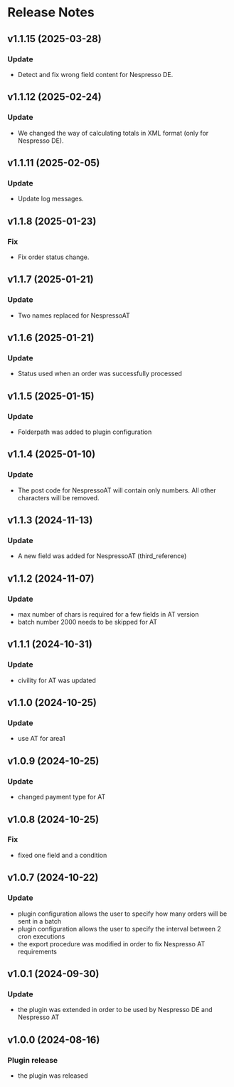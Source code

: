 # Release Notes

## v1.1.15 (2025-03-28)

### Update
- Detect and fix wrong field content for Nespresso DE.

## v1.1.12 (2025-02-24)

### Update
- We changed the way of calculating totals in XML format (only for Nespresso DE).

## v1.1.11 (2025-02-05)

### Update
- Update log messages.

## v1.1.8 (2025-01-23)

### Fix
- Fix order status change.

## v1.1.7 (2025-01-21)

### Update
- Two names replaced for NespressoAT

## v1.1.6 (2025-01-21)

### Update
- Status used when an order was successfully processed

## v1.1.5 (2025-01-15)

### Update
- Folderpath was added to plugin configuration
  
## v1.1.4 (2025-01-10)

### Update
- The post code for NespressoAT will contain only numbers. All other characters will be removed. 

## v1.1.3 (2024-11-13)

### Update
- A new field was added for NespressoAT (third_reference)

## v1.1.2 (2024-11-07)

### Update
- max number of chars is required for a few fields in AT version
- batch number 2000 needs to be skipped for AT

## v1.1.1 (2024-10-31)

### Update
- civility for AT was updated

## v1.1.0 (2024-10-25)

### Update
- use AT for area1

## v1.0.9 (2024-10-25)

### Update
- changed payment type for AT

## v1.0.8 (2024-10-25)

### Fix
- fixed one field and a condition

## v1.0.7 (2024-10-22)

### Update
- plugin configuration allows the user to specify how many orders will be sent in a batch
- plugin configuration allows the user to specify the interval between 2 cron executions
- the export procedure was modified in order to fix Nespresso AT requirements

## v1.0.1 (2024-09-30)

### Update
- the plugin was extended in order to be used by Nespresso DE and Nespresso AT

## v1.0.0 (2024-08-16)

### Plugin release
- the plugin was released


